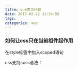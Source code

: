 ```yaml
---
title: vue常见问题
date: 2017-02-22 11:34:59
tags:
categories: vue
---
```


### 如何让css只在当前组件起作用
在style标签中加入scoped语句
<style scoped></style>

css支持scss语法：
<style lang="scss"></style>

###

